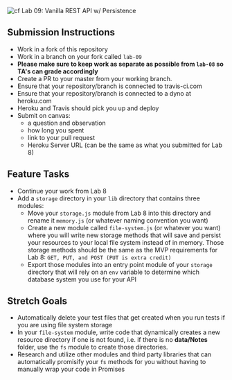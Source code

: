 ![cf](https://i.imgur.com/7v5ASc8.png) Lab 09: Vanilla REST API w/ Persistence

## Submission Instructions
* Work in a fork of this repository
* Work in a branch on your fork called `lab-09`
* **Please make sure to keep work as separate as possible from `lab-08` so TA's can grade accordingly** 
* Create a PR to your master from your working branch.
* Ensure that your repository/branch is connected to travis-ci.com
* Ensure that your repository/branch is connected to a dyno at heroku.com
* Heroku and Travis should pick you up and deploy
* Submit on canvas:
  * a question and observation
  * how long you spent
  * link to your pull request
  * Heroku Server URL (can be the same as what you submitted for Lab 8)
  
## Feature Tasks
* Continue your work from Lab 8
* Add a `storage` directory in your `lib` directory that contains three modules:
    * Move your `storage.js` module from Lab 8 into this directory and rename it `memory.js` (or whatever naming convention you want)
    * Create a new module called `file-system.js` (or whatever you want) where you will write new storage methods that will save and persist your resources to your local file system instead of in memory. Those storage methods should be the same as the MVP requirements for Lab 8: `GET, PUT, and POST (PUT is extra credit)`
    * Export those modules into an entry point module of your `storage` directory that will rely on an `env` variable to determine which database system you use for your API

## Stretch Goals
* Automatically delete your test files that get created when you run tests if you are using file system storage
* In your `file-system` module, write code that dynamically creates a new resource directory if one is not found, i.e. if there is no **data/Notes** folder, use the `fs` module to create those directories.
* Research and utilize other modules and third party libraries that can automatically promisify your `fs` methods for you without having to manually wrap your code in Promises







